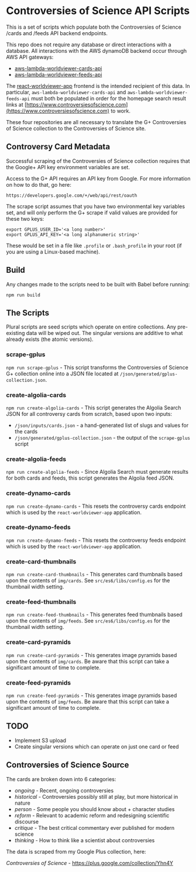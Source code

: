 # Controversies of Science API Scripts

This is a set of scripts which populate both the Controversies of Science /cards and /feeds API backend endpoints.

This repo does not require any database or direct interactions with a database.  All interactions with the AWS dynamoDB backend occur through AWS API gateways:

- [aws-lambda-worldviewer-cards-api](https://github.com/controversies-of-science/aws-lambda-worldviewer-cards-api)
- [aws-lambda-worldviewer-feeds-api](https://github.com/controversies-of-science/aws-lambda-worldviewer-feeds-api)

The [react-worldviewer-app](https://github.com/controversies-of-science/react-worldviewer-app) frontend is the intended recipient of this data.  In particular, `aws-lambda-worldviewer-cards-api` and `aws-lambda-worldviewer-feeds-api` must both be populated in order for the homepage search result links at [https://www.controversiesofscience.com](https://www.controversiesofscience.com) to work.

These four repositories are all necessary to translate the G+ Controversies of Science collection to the Controversies of Science site.

## Controversy Card Metadata

Successful scraping of the Controversies of Science collection requires that the Google+ API key environment variables are set.

Access to the G+ API requires an API key from Google.  For more information on how to do that, go here:

    https://developers.google.com/+/web/api/rest/oauth

The scrape script assumes that you have two environmental key variables set, and will only perform the G+ scrape if valid values are provided for these two keys:

    export GPLUS_USER_ID='<a long number>'
    export GPLUS_API_KEY='<a long alphanumeric string>'

These would be set in a file like `.profile` or `.bash_profile` in your root (if you are using a Linux-based machine).

## Build

Any changes made to the scripts need to be built with Babel before running:

`npm run build`

## The Scripts

Plural scripts are seed scripts which operate on entire collections.  Any pre-existing data will be wiped out.  The singular versions are additive to what already exists (the atomic versions).

### scrape-gplus

`npm run scrape-gplus` - This script transforms the Controversies of Science G+ collection online into a JSON file located at `/json/generated/gplus-collection.json`.

### create-algolia-cards

`npm run create-algolia-cards` - This script generates the Algolia Search JSON for all controversy cards from scratch, based upon two inputs:

- `/json/inputs/cards.json` - a hand-generated list of slugs and values for the cards
- `/json/generated/gplus-collection.json` - the output of the `scrape-gplus` script

### create-algolia-feeds

`npm run create-algolia-feeds` - Since Algolia Search must generate results for both cards and feeds, this script generates the Algolia feed JSON.

### create-dynamo-cards

`npm run create-dynamo-cards` - This resets the controversy cards endpoint which is used by the `react-worldviewer-app` application.

### create-dynamo-feeds

`npm run create-dynamo-feeds` - This resets the controversy feeds endpoint which is used by the `react-worldviewer-app` application.

### create-card-thumbnails

`npm run create-card-thumbnails` - This generates card thumbnails based upon the contents of `img/cards`.  See `src/es6/libs/config.es` for the thumbnail width setting.

### create-feed-thumbnails

`npm run create-feed-thumbnails` - This generates feed thumbnails based upon the contents of `img/feeds`.  See `src/es6/libs/config.es` for the thumbnail width setting.

### create-card-pyramids

`npm run create-card-pyramids` - This generates image pyramids based upon the contents of `img/cards`.  Be aware that this script can take a significant amount of time to complete.

### create-feed-pyramids

`npm run create-feed-pyramids` - This generates image pyramids based upon the contents of `img/feeds`.  Be aware that this script can take a significant amount of time to complete.

## TODO

- Implement S3 upload
- Create singular versions which can operate on just one card or feed

## Controversies of Science Source

The cards are broken down into 6 categories:

- *ongoing* - Recent, ongoing controversies
- *historical* - Controversies possibly still at play, but more historical in nature
- *person* - Some people you should know about + character studies
- *reform* - Relevant to academic reform and redesigning scientific discourse
- *critique* - The best critical commentary ever published for modern science
- *thinking* - How to think like a scientist about controversies

The data is scraped from my Google Plus collection, here:

*Controversies of Science* - https://plus.google.com/collection/Yhn4Y
